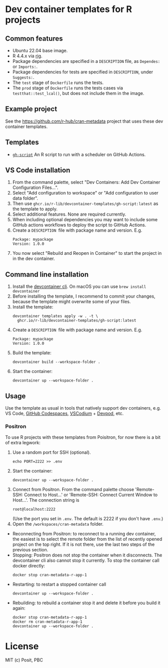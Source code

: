 # Dev container templates for R projects

## Common features

* Ubuntu 22.04 base image.
* R 4.4.x via [rig](https://github.com/r-lib/rig#readme).
* Package dependencies are specified in a `DESCRIPTION` file, as
  `Dependes:` or `Imports:`.
* Package dependencies for tests are specified in `DESCRIPTION`, under
  `Suggests:`.
* The `test` stage of `Dockerfile` runs the tests.
* The `prod` stage of `Dockerfile` runs the tests cases via
 `testthat::test_lcal()`, but does not include them in the image.

## Example project

See the https://github.com/r-hub/cran-metadata project that uses these
dev container templates.

## Templates

* [`gh-script`](src/gh-script) An R script to run with a scheduler on
  GitHub Actions.

## VS Code installation

1. From the command palette, select "Dev Containers: Add Dev Container
   Configuration Files...".
1. Select "Add configuration to workspace" or "Add configuration to
   user data folder".
1. Then use `ghcr.io/r-lib/devcontainer-templates/gh-script:latest` as
   the template to apply.
1. Select additional features. None are required currently.
1. When including optional dependencies you may want to include some GitHub
   actions workflows to deploy the script to GitHub Actions.
1. Create a `DESCRIPTION `file with package name and version. E.g.
   ```
   Package: mypackage
   Version: 1.0.0
   ```
1. You now select "Rebuild and Reopen in Container" to start the project in
   in the dev container.

## Command line installation

1. Install the [devcontainer cli](
    https://github.com/devcontainers/cli#readme). On macOS you can use
   `brew install devcontainer`
1. Before installing the template, I recommend to commit your changes,
   because the template might overwrite some of your files.
1. Install the template:
   ```
   devcontainer templates apply -w . -t \
     ghcr.io/r-lib/devcontainer-templates/gh-script:latest
   ```
1. Create a `DESCRIPTION `file with package name and version. E.g.
   ```
   Package: mypackage
   Version: 1.0.0
   ```
1. Build the template:
   ```
   devcontainer build --workspace-folder .
   ```
1. Start the container:
   ```
   devcontainer up --workspace-folder .
   ```

## Usage

Use the template as usual in tools that natively support dev containers,
e.g. VS Code, [GitHub Codespaces](https://github.com/features/codespaces),
[VSCodium](https://vscodium.com/) + [Devpod](https://devpod.sh/), etc.

### Positron

To use R projects with these templates from Poisitron, for now there is a
bit of extra legwork:

1. Use a random port for SSH (optional).
   ```
   echo PORT=2222 >> .env
   ```
1. Start the container:
   ```
   devcontainer up --workspace-folder .
   ```
1. Connect from Positron. From the command palette choose
   'Remote-SSH: Connect to Host...' or 'Remote-SSH: Connect Current Window
   to Host...'. The connection string is
   ```
   root@localhost:2222
   ```
   (Use the port you set in `.env`. The default is 2222 if you don't have
   `.env`.)
1. Open the `/workspaces/cran-metadata` folder.


* Reconnecting from Positron: to reconnect to a running dev container, the
  easiest is to select the remote folder from the list of recently opened
  project on the top right. If it is not there, use the last two steps of
  the previous section.
* Stopping: Positron does not stop the container when it disconnects. The
  devcontainer cli also cannot stop it currently. To stop the container
  call docker directly:
  ```
  docker stop cran-metadata-r-app-1
  ```
* Restarting: to restart a stopped container call
  ```
  devcontainer up --workspace-folder .
  ```
* Rebuilding: to rebuild a container stop it and delete it before you
  build it again:
  ```
  docker stop cran-metadata-r-app-1
  docker rm cran-metadata-r-app-1
  devcontainer up --workspace-folder .
  ```

# License

MIT (c) Posit, PBC
